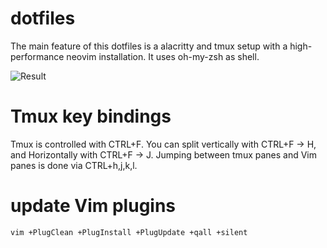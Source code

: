 # dotfiles
The main feature of this dotfiles is a alacritty and tmux setup
with a high-performance neovim installation. It uses oh-my-zsh as shell.

![Result](https://raw.githubusercontent.com/sharpner/dotfiles-ng/master/preview.png)

# Tmux key bindings
Tmux is controlled with CTRL+F. You can split vertically with CTRL+F -> H, and Horizontally with CTRL+F -> J.
Jumping between tmux panes and Vim panes is done via CTRL+h,j,k,l.

# update Vim plugins
`vim +PlugClean +PlugInstall +PlugUpdate +qall +silent`
